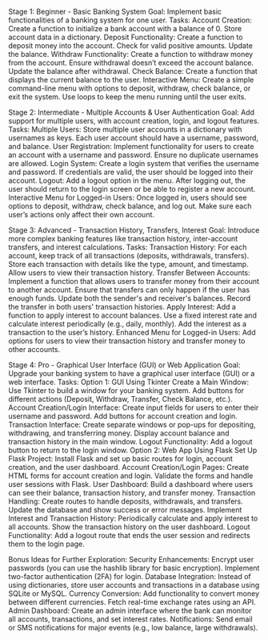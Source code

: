 Stage 1: Beginner - Basic Banking System
Goal: Implement basic functionalities of a banking system for one user.
Tasks:
Account Creation:
Create a function to initialize a bank account with a balance of 0.
Store account data in a dictionary.
Deposit Functionality:
Create a function to deposit money into the account.
Check for valid positive amounts.
Update the balance.
Withdraw Functionality:
Create a function to withdraw money from the account.
Ensure withdrawal doesn’t exceed the account balance.
Update the balance after withdrawal.
Check Balance:
Create a function that displays the current balance to the user.
Interactive Menu:
Create a simple command-line menu with options to deposit, withdraw, check balance, or exit the system.
Use loops to keep the menu running until the user exits.

Stage 2: Intermediate - Multiple Accounts & User Authentication
Goal: Add support for multiple users, with account creation, login, and logout features.
Tasks:
Multiple Users:
Store multiple user accounts in a dictionary with usernames as keys.
Each user account should have a username, password, and balance.
User Registration:
Implement functionality for users to create an account with a username and password.
Ensure no duplicate usernames are allowed.
Login System:
Create a login system that verifies the username and password.
If credentials are valid, the user should be logged into their account.
Logout:
Add a logout option in the menu.
After logging out, the user should return to the login screen or be able to register a new account.
Interactive Menu for Logged-in Users:
Once logged in, users should see options to deposit, withdraw, check balance, and log out.
Make sure each user’s actions only affect their own account.

Stage 3: Advanced - Transaction History, Transfers, Interest
Goal: Introduce more complex banking features like transaction history, inter-account transfers, and interest calculations.
Tasks:
Transaction History:
For each account, keep track of all transactions (deposits, withdrawals, transfers).
Store each transaction with details like the type, amount, and timestamp.
Allow users to view their transaction history.
Transfer Between Accounts:
Implement a function that allows users to transfer money from their account to another account.
Ensure that transfers can only happen if the user has enough funds.
Update both the sender's and receiver's balances.
Record the transfer in both users' transaction histories.
Apply Interest:
Add a function to apply interest to account balances.
Use a fixed interest rate and calculate interest periodically (e.g., daily, monthly).
Add the interest as a transaction to the user’s history.
Enhanced Menu for Logged-in Users:
Add options for users to view their transaction history and transfer money to other accounts.

Stage 4: Pro - Graphical User Interface (GUI) or Web Application
Goal: Upgrade your banking system to have a graphical user interface (GUI) or a web interface.
Tasks:
Option 1: GUI Using Tkinter
Create a Main Window:
Use Tkinter to build a window for your banking system.
Add buttons for different actions (Deposit, Withdraw, Transfer, Check Balance, etc.).
Account Creation/Login Interface:
Create input fields for users to enter their username and password.
Add buttons for account creation and login.
Transaction Interface:
Create separate windows or pop-ups for depositing, withdrawing, and transferring money.
Display account balance and transaction history in the main window.
Logout Functionality:
Add a logout button to return to the login window.
Option 2: Web App Using Flask
Set Up Flask Project:
Install Flask and set up basic routes for login, account creation, and the user dashboard.
Account Creation/Login Pages:
Create HTML forms for account creation and login.
Validate the forms and handle user sessions with Flask.
User Dashboard:
Build a dashboard where users can see their balance, transaction history, and transfer money.
Transaction Handling:
Create routes to handle deposits, withdrawals, and transfers.
Update the database and show success or error messages.
Implement Interest and Transaction History:
Periodically calculate and apply interest to all accounts.
Show the transaction history on the user dashboard.
Logout Functionality:
Add a logout route that ends the user session and redirects them to the login page.

Bonus Ideas for Further Exploration:
Security Enhancements:
Encrypt user passwords (you can use the hashlib library for basic encryption).
Implement two-factor authentication (2FA) for login.
Database Integration:
Instead of using dictionaries, store user accounts and transactions in a database using SQLite or MySQL.
Currency Conversion:
Add functionality to convert money between different currencies.
Fetch real-time exchange rates using an API.
Admin Dashboard:
Create an admin interface where the bank can monitor all accounts, transactions, and set interest rates.
Notifications:
Send email or SMS notifications for major events (e.g., low balance, large withdrawals).
